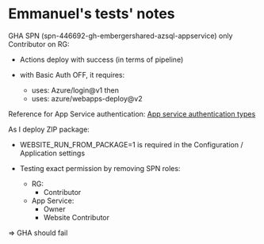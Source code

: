 # Emmanuel's tests' notes

GHA SPN (spn-446692-gh-embergershared-azsql-appservice) only Contributor on RG:

- Actions deploy with success (in terms of pipeline)

- with Basic Auth OFF, it requires:

  - uses: Azure/login@v1
  then
  - uses: azure/webapps-deploy@v2

Reference for App Service authentication:
[App service authentication types](https://learn.microsoft.com/en-us/azure/app-service/deploy-authentication-types)

As I deploy ZIP package:

- WEBSITE_RUN_FROM_PACKAGE=1 is required in the Configuration / Application settings

- Testing exact permission by removing SPN roles:
  - RG:
    - Contributor
  - App Service:
    - Owner
    - Website Contributor

=> GHA should fail

